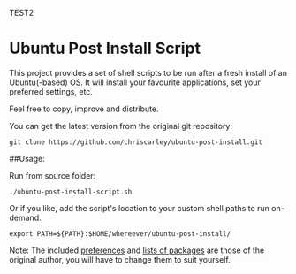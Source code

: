 TEST2

Ubuntu Post Install Script
==========================

This project provides a set of shell scripts to be run after a fresh install of an Ubuntu(-based) OS. It will install your favourite applications, set your preferred settings, etc.

Feel free to copy, improve and distribute.

You can get the latest version from the original git repository:

    git clone https://github.com/chriscarley/ubuntu-post-install.git

##Usage:

Run from source folder:

    ./ubuntu-post-install-script.sh

Or if you like, add the script's location to your custom shell paths to run on-demand.

	export PATH=${PATH}:$HOME/whereever/ubuntu-post-install/

Note: The included [preferences](functions/configure) and [lists of packages](data) are those of the original author, you will have to change them to suit yourself.
